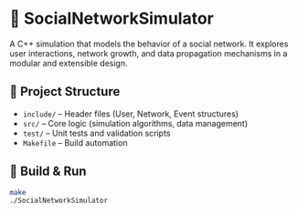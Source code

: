 # 🧠 SocialNetworkSimulator

A C++ simulation that models the behavior of a social network. It explores user interactions, network growth, and data propagation mechanisms in a modular and extensible design.

## 📁 Project Structure

- `include/` – Header files (User, Network, Event structures)
- `src/` – Core logic (simulation algorithms, data management)
- `test/` – Unit tests and validation scripts
- `Makefile` – Build automation

## 🚀 Build & Run

```bash
make
./SocialNetworkSimulator
